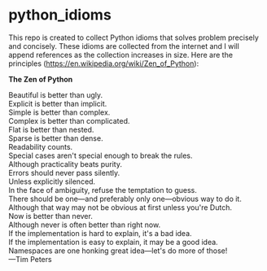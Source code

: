 # python_idioms
This repo is created to collect Python idioms that solves problem precisely and concisely. These idioms are collected from the internet and I will append references as the collection increases in size. Here are the principles (https://en.wikipedia.org/wiki/Zen_of_Python):

**The Zen of Python**
  
Beautiful is better than ugly.<br>
Explicit is better than implicit.<br>
Simple is better than complex.<br>
Complex is better than complicated.<br>
Flat is better than nested.<br>
Sparse is better than dense.<br>
Readability counts.<br>
Special cases aren't special enough to break the rules.<br>
Although practicality beats purity.<br>
Errors should never pass silently.<br>
Unless explicitly silenced.<br>
In the face of ambiguity, refuse the temptation to guess.<br>
There should be one—and preferably only one—obvious way to do it.<br>
Although that way may not be obvious at first unless you're Dutch.<br>
Now is better than never.<br>
Although never is often better than right now.<br>
If the implementation is hard to explain, it's a bad idea.<br>
If the implementation is easy to explain, it may be a good idea.<br>
Namespaces are one honking great idea—let's do more of those! <br>
—Tim Peters
